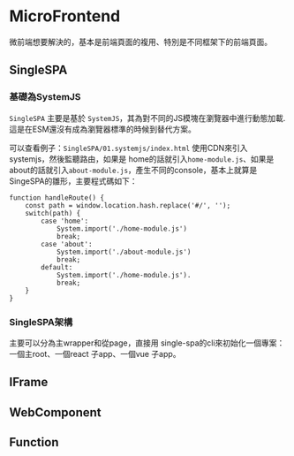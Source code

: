 # MicroFrontend
微前端想要解決的，基本是前端頁面的複用、特別是不同框架下的前端頁面。

## SingleSPA

### 基礎為SystemJS
`SingleSPA` 主要是基於 `SystemJS`，其為對不同的JS模塊在瀏覽器中進行動態加載.這是在ESM還沒有成為瀏覽器標準的時候到替代方案。

可以查看例子：`SingleSPA/01.systemjs/index.html`
使用CDN來引入 systemjs，然後監聽路由，如果是 home的話就引入`home-module.js`、如果是about的話就引入`about-module.js`，產生不同的console，基本上就算是SingeSPA的雛形，主要程式碼如下：
```
function handleRoute() {
    const path = window.location.hash.replace('#/', '');
    switch(path) {
        case 'home':
            System.import('./home-module.js')
            break;
        case 'about':
            System.import('./about-module.js')
            break;
        default:
            System.import('./home-module.js').
            break;
    }
}
```

### SingleSPA架構

主要可以分為主wrapper和從page，直接用 single-spa的cli來初始化一個專案：一個主root、一個react 子app、一個vue 子app。




## IFrame

## WebComponent

## Function